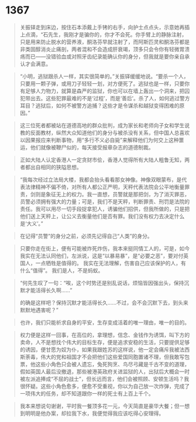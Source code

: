 # 1367

> 关振铎走到床边，按住石本添戴上手铐的右手，向护士点点头，示意她再插上点滴，“石先生，我刚才是骗你的，你才不会死。你手臂上的静脉注射，只是用来防止脱水的营养液，酮洛芬早就注射了，而阿斯匹灵和酮洛芬都是非类固醇消炎止痛剖，两者混和不会造成肝衰竭，顶多只会令你有轻微胃溃疡而已——没错验血或对照牙齿纪录能确认你的身分，但我就是要你亲自承认才会满意。

> “小明，逃狱跟杀人一样，其实很简单的。”关振铎缓缓地说。“要杀一个人，只要用一颗子弹，或用刀子轻轻一划，对方便死了。逃狱也是一样，只要你有足够人力物力，就算是森严的监狱，你也可以在墙上轰出一个洞来，把囚犯带出去。这些犯罪最难的不是‘过程’，而是‘善后’。杀了人，如何逃过警方耳目？逃狱后，如何不被警方追捕？这些才是令谋杀和越狱变得困难的原因。”

> 这三位死者都被站在道德高地的群众批判，成为家长和老师向子女和学生说教的反面教材，纵然大众知道他们的身分与被杀没有关系，但中国人总喜欢以因果报应来判断事物，用“多行不义必自毙”来解释他们为何交上这种噩运，他们就像被鞭尸似的，每天接受报章杂志的道德制裁。

> 正如大陆人认定香港人一定贪财市侩，香港人觉得所有大陆人粗鲁无知，两者都出自相同的狭隘思想。

> “我每次经过立法局大楼，我都会抬头看看那女神像。神像双眼蒙布，是代表法律精神不偏不倚，对所有人都公正严明，天秤代表法院会公平地衡量罪责，剑则是象征无上的权力。我一直想，员警就是那把剑，为了消灭罪恶，员警必须拥有强大的力量；可是，我们不是天秤，判断罪责、刑罚是法院的责任。我可以用尽一切手段捉拿犯人，诱骗他们招供，但我所做的，只是把他们送上天秤上，让公义去衡量他们是否有罪。我们没有权力去决定什么是‘大义’。”

> 在记得“员警”的身分之前，必须先记得自己“人类”的身分。

> 只要你走在街上，便有可能被炸死炸伤，我本来挺同情工人的，可是，如今我实在无法认同他们，左派说，这是“以暴易暴”，是“必要之恶”，要对付英国人，一点牺牲是值得的。
> 我实在无法理解，伤害自己应该保护的人，有什么“值得”。
> 我们是人，不是蚂蚁。

> “何先生叹了一句：“唉，这个时势还是别乱说话，烦恼皆因强出头，保持沉默才能活得长久啊……”
> 
> 的确是这样吧？保持沉默才能活得长久……不过，会不会沉默下去，到头来默默地遇害呢？”

> 也许，我们只能祈求自身的平安，生存变成活着的唯一理由，唯一的目的。

> 权力便是这样一回事，在高位的，拿理想，信念、金钱作为诱饵，叫下方的卖命，人不是想找个伟大的目标生存，便是追求安稳的生活，只要提供足够的诱因，便甘愿为奴为仆，如果我跟姓苏的这样说，他一定会痛斥我被法西斯荼毒，伟大的党和祖国才不会把他们这些爱国同胞置诸不理，但我敢写包票，他这些小角色只会被人遗忘，兔死狗烹、鸟尽弓藏是千古不变的道理，假如英国人最后没撤退，那些被港英政府关进监狱的人，出狱后大概会一时被左派追捧成“不屈的战士”，但长远而言，他们会被照顾、安顿生活吗？我很怀疑。这些小角色愈多，便愈不受重视，你以为自己放一次炸弹，完成了一项伟大的任务，却不知道跟你一样的死士有上百上千个。

> 我本来想说句谢谢，平时我一餐顶多花一元，今天简直是豪华大餐；但一想到明明是他办案，却拉我下水，我便觉得我应该吃得心安理得。